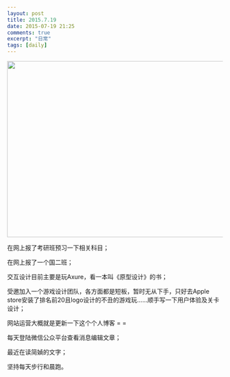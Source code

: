 ```yaml
---
layout: post
title: 2015.7.19
date: 2015-07-19 21:25
comments: true
excerpt: "日常"
tags: [daily]
---
```

<img alt="" src="http://ww2.sinaimg.cn/mw690/75a8adb7gw1euame1kr9kj22io1w0dm1.jpg" title="flag" class="aligncenter" width="550" height="412" />

在网上报了考研班预习一下相关科目；

在网上报了一个国二班；

交互设计目前主要是玩Axure，看一本叫《原型设计》的书；

受邀加入一个游戏设计团队，各方面都是短板，暂时无从下手，只好去Apple store安装了排名前20且logo设计的不丑的游戏玩……顺手写一下用户体验及关卡设计；

网站运营大概就是更新一下这个个人博客 = =

每天登陆微信公众平台查看消息编辑文章；

最近在读简媜的文字；

坚持每天步行和晨跑。

